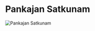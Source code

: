 # Pankajan Satkunam
![Pankajan Satkunam](https://miro.medium.com/max/3150/2*uL2N6oZkxvWl8lu3Yb1P9g.jpeg)

